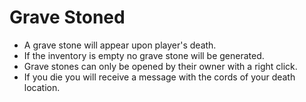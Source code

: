 # Grave Stoned
- A grave stone will appear upon player's death.
- If the inventory is empty no grave stone will be generated.
- Grave stones can only be opened by their owner with a right click.
- If you die you will receive a message with the cords of your death location.
